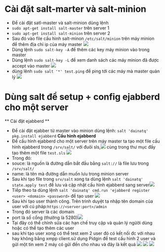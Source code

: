# Cài đặt salt-marter và salt-minion
- Để cài đặt satl-master và salt-minion dùng lệnh
 - `sudo apt-get install salt-master` trên server 1
 - `sudo apt-get install salt-minion` trên server 2
- Sau đó vào file cấu hình salt-minon `/etc/salt/minion` trên máy minion để thêm địa chỉ ip của máy master ![](https://github.com/bizflycloud/internship-0719/blob/master/daitq1998/image/ip.png)
- Dùng lệnh `sudo salt-key -A` để thêm các key máy minion vào trong master
- Dùng lệnh `sudo salt-key -L` để xem danh sách các máy minion đã được accept vào master ![](https://github.com/bizflycloud/internship-0719/blob/master/daitq1998/image/list.png)
- dùng lênh `sudo salt '*' test.ping` để ping tới các máy mà master quản lý ![](https://github.com/bizflycloud/internship-0719/blob/master/daitq1998/image/lb.png)
# Dùng salt để setup + config ejabberd cho một server
** Cài đặt ejabberd **
- Để cài đặt ejabber từ master vào minion dùng lệnh: `salt 'dainatq' pkg.install ejabberd`
**Cấu hình ejabberd**
- Để cấu hình ejabberd cho một server trên máy master ta tạo một file cấu hình ejabberd trong `/srv/salt/` với đuôi sls,![]( https://github.com/bizflycloud/internship-0719/blob/master/daitq1998/image/os.png) cùng trong thư mục đấy tạo thêm một file `test.sls`
![](https://github.com/bizflycloud/internship-0719/blob/master/daitq1998/image/lm.png)
- Trong đó:
 - souce: là nguồn là đường dẫn bắt đầu bằng `salt://` là file lưu trong `/srv/salt/`
 - name: là tên mà đường dẫn muốn lưu trong minion server
- Sau khi tạo fỉle trong `srv/salt` xong ta dùng lệnh `salt 'dainatq' state.apply test` để lưu và cập nhật cấu hình ejabberd sang server![](https://github.com/bizflycloud/internship-0719/blob/master/daitq1998/image/chang%202.png)
- Tiếp theo ta dùng lệnh `salt 'dainatq' cmd.run 'ejabberd register <user> <domain> <password>` để tạo user ![](https://github.com/bizflycloud/internship-0719/blob/master/daitq1998/image/t%202.png)
- Sau khi tạo user thành công. Trên trình duyệt ta nhập tên domain của user với cú pháp:`https://<server:port>/admin` 
- Trong đó server là các domain 
- port là số cổng (thường là 5280)![](https://github.com/bizflycloud/internship-0719/blob/master/daitq1998/image/nt.png)
- Tại đây có thể chỉnh sửa các hạn chế truy cập và quản lý ngừời dùng  hoặc có thể tạo thêm các user
- sau khi tạo user xong có thể test xem 2 user đó có kết nối đc với nhau hay không bằng xmpp client.sử dụng Pidgin để test 
 cấu hình 2 user và gửi một tin xem 2 máy có gửi đến cho nhau và đây là kết quá 
 ![](https://github.com/bizflycloud/internship-0719/blob/master/daitq1998/image/tip.png)
 ![](https://github.com/bizflycloud/internship-0719/blob/master/daitq1998/image/mes.png)
 ![](https://github.com/bizflycloud/internship-0719/blob/master/daitq1998/image/m.png)
